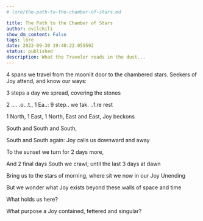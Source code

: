 ```yaml
---
# lore/the-path-to-the-chamber-of-stars.md

title: The Path to the Chamber of Stars
author: evilchili
show_dm_content: False
tags: lore
date: 2022-09-30 19:40:22.059592
status: published
description: What the Traveler reads in the dust...
---
```


4 spans we travel from the moonlit door to the chambered stars. Seekers of Joy attend, and know our ways:

3 steps a day we spread, covering the stones

2 .... .o...t., 1 Ea..: 9 step.. we tak. ..f.re rest

1 North, 1 East, 1 North, East and East, Joy beckons

South and South and South, 

South and South again: Joy calls us downward and away

To the sunset we turn for 2 days more,

And 2 final days South we crawl; until the last 3 days at dawn

Bring us to the stars of morning, where sit we now in our Joy Unending

But we wonder what Joy exists beyond these walls of space and time

What holds us here?

What purpose a Joy contained, fettered and singular?
